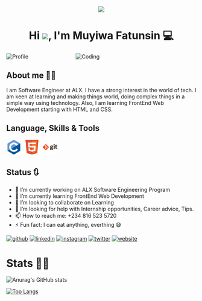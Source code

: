 <div id="header" align="center">
  <img src="https://media.giphy.com/media/qgQUggAC3Pfv687qPC/giphy.gif" width="300" heigth="30"/>
  
# Hi <img src="https://camo.githubusercontent.com/e8e7b06ecf583bc040eb60e44eb5b8e0ecc5421320a92929ce21522dbc34c891/68747470733a2f2f6d656469612e67697068792e636f6d2f6d656469612f6876524a434c467a6361737252346961377a2f67697068792e676966" width="40"/>, I'm Muyiwa Fatunsin 💻 </div>
</div>

<div> <img src="https://komarev.com/ghpvc/?username=phatlines&style=flat-square&color=blue" alt="Profile"/>
<img align="right" alt="Coding" width="320" src="https://media.giphy.com/media/u2pmTWUi0MXjyrMaVj/giphy.gif">
</div>

<div>

## About me 🧑‍💻
I am Software Engineer at ALX. I have a strong interest in the world of tech. I am keen at learning and making things world, doing complex things in a simple way using technology. Also, I am learning FrontEnd Web Development starting with HTML and CSS. 

## Language, Skills & Tools
  <div>
  <img src="https://github.com/devicons/devicon/blob/master/icons/c/c-original.svg"  title="C" alt="C" width="40" height="40"/>&nbsp;
  <img src="https://github.com/devicons/devicon/blob/master/icons/html5/html5-original.svg" title="HTML5" alt="HTML" width="40" height="40"/>&nbsp;
  <img src="https://github.com/devicons/devicon/blob/master/icons/git/git-original-wordmark.svg" title="Git" **alt="Git" width="40" height="40"/>
</div>

 ## Status 🔃
- 🔭 I’m currently working on ALX Software Engineering Program 
- 🌱 I’m currently learning FrontEnd Web Development 
- 👯 I’m looking to collaborate on Learning 
- 🤔 I’m looking for help with Internship opportunities, Career advice, Tips. 
- 📫 How to reach me: +234 816 523 5720 
- ⚡ Fun fact: I can eat anything, everthing 😅 


[<img src='https://cdn.jsdelivr.net/npm/simple-icons@3.0.1/icons/github.svg' alt='github' height='40'>](https://github.com/phatlines)  [<img src='https://cdn.jsdelivr.net/npm/simple-icons@3.0.1/icons/linkedin.svg' alt='linkedin' height='40'>](https://www.linkedin.com/in/muyiwa-fatunsin/)  [<img src='https://cdn.jsdelivr.net/npm/simple-icons@3.0.1/icons/instagram.svg' alt='instagram' height='40'>](https://www.instagram.com/phatlines_/)  [<img src='https://cdn.jsdelivr.net/npm/simple-icons@3.0.1/icons/twitter.svg' alt='twitter' height='40'>](https://twitter.com/phatlines_)  [<img src='https://cdn.jsdelivr.net/npm/simple-icons@3.0.1/icons/icloud.svg' alt='website' height='40'>](https://github.com/phatlines)

# Stats 🧑‍💻
![Anurag's GitHub stats](https://github-readme-stats.vercel.app/api?username=phatlines&theme=noctis_minimus&show_icons=true)
  
 [![Top Langs](https://github-readme-stats.vercel.app/api/top-langs/?username=phatlines&layout=compact&theme=vision-friendly-dark&hide_border=true)](https://github.com/anuraghazra/github-readme-stats)


